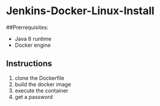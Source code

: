 # Jenkins-Docker-Linux-Install
##Prerrequisites:
* Java 8 runtime
* Docker engine

## Instructions
1. clone the Dockerfile
2. build the docker image
3. execute the container
4. get a password
